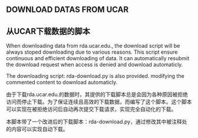 ## DOWNLOAD DATAS FROM UCAR
## 从UCAR下载数据的脚本
When downloading data from rda.ucar.edu., the download script will be always stoped downloading due to various reasons. This script ensure continuous and efficient downloading of data. It can automatically resubmit the download request when access is denied and download automaticly.

The downloading script: rda-download.py is also provided. modifying the commented content to download automaticly.

由于下载rda.ucar.edu.的数据时，其提供的下载脚本总是会因为各种原因被拒绝访问而停止下载。为了保证连续且高效的下载数据，而编写了这个脚本。这个脚本可以实现在被拒绝访问后自动再次提交下载请求，实现完全自动化的下载。

本脚本带了一个改进后的下载脚本：rda-download.py，通过修改其中被注释处的内容可以实现自动下载。
